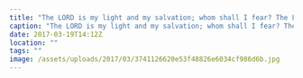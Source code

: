 ```yaml
---
title: "The LORD is my light and my salvation; whom shall I fear? The LORD is the stronghold of my life; of whom shall I be afraid? - Psalm 27:1"
caption: "The LORD is my light and my salvation; whom shall I fear? The LORD is the stronghold of my life; of whom shall I be afraid? - Psalm 27:1"
date: 2017-03-19T14:12Z
location: ""
tags: ""
image: /assets/uploads/2017/03/3741126620e53f48826e6034cf986d6b.jpg
---
```

